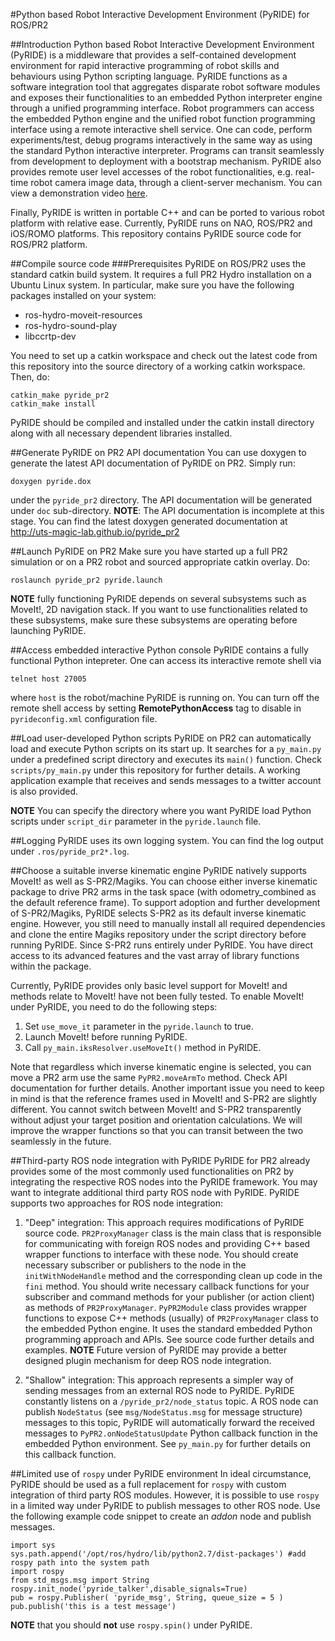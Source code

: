 #Python based Robot Interactive Development Environment (PyRIDE) for ROS/PR2

##Introduction
Python based Robot Interactive Development Environment (PyRIDE) is a middleware that provides
a self-contained development environment for rapid interactive programming of robot skills 
and behaviours using Python scripting language. PyRIDE functions as a software integration 
tool that aggregates disparate robot software modules and exposes their functionalities to an
embedded Python interpreter engine through a unified programming interface. Robot programmers
can access the embedded Python engine and the unified robot function programming interface
using a remote interactive shell service. One can code, perform experiments/test, debug 
programs interactively in the same way as using the standard Python interactive interpreter.
Programs can transit seamlessly from development to deployment with a bootstrap mechanism.
PyRIDE also provides remote user level accesses of the robot functionalities, e.g. real-time
robot camera image data, through a client-server mechanism. You can view a demonstration video 
[here](https://www.youtube.com/watch?v=0DTB62lm8z4).

Finally, PyRIDE is written in portable C++ and can be ported to various robot platform with 
relative ease. Currently, PyRIDE runs on NAO, ROS/PR2 and iOS/ROMO platforms. This repository 
contains PyRIDE source code for ROS/PR2 platform.

##Compile source code
###Prerequisites
PyRIDE on ROS/PR2 uses the standard catkin build system. It requires a full PR2 Hydro 
installation on a Ubuntu Linux system. In particular, make sure you have the following
packages installed on your system:

* ros-hydro-moveit-resources
* ros-hydro-sound-play
* libccrtp-dev

You need to set up a catkin workspace and check out the latest code from this repository
into the source directory of a working catkin workspace. Then, do:

```
catkin_make pyride_pr2
catkin_make install
```

PyRIDE should be compiled and installed under the catkin install directory along with
all necessary dependent libraries installed.

##Generate PyRIDE on PR2 API documentation
You can use doxygen to generate the latest API documentation of PyRIDE on PR2. Simply run:

```
doxygen pyride.dox
```
under the `pyride_pr2` directory. The API documentation will be generated under `doc` 
sub-directory. **NOTE**: The API documentation is incomplete at this stage. You can find the latest doxygen generated documentation at http://uts-magic-lab.github.io/pyride_pr2

##Launch PyRIDE on PR2
Make sure you have started up a full PR2 simulation or on a PR2 robot and sourced appropriate
catkin overlay. Do:

```
roslaunch pyride_pr2 pyride.launch
```

**NOTE** fully functioning PyRIDE depends on several subsystems such as MoveIt!, 2D navigation
stack. If you want to use functionalities related to these subsystems, make sure these 
subsystems are operating before launching PyRIDE.

##Access embedded interactive Python console
PyRIDE contains a fully functional Python intepreter. One can access its interactive remote shell
via
```
telnet host 27005
```
where ```host``` is the robot/machine PyRIDE is running on. You can turn off the remote shell
access by setting **RemotePythonAccess** tag to disable in ```pyrideconfig.xml``` configuration
file.
 
##Load user-developed Python scripts
PyRIDE on PR2 can automatically load and execute Python scripts on its start up. It searches
for a ```py_main.py``` under a predefined script directory and executes its ```main()``` function.
Check ```scripts/py_main.py``` under this repository for further details. A working application
example that receives and sends messages to a twitter account is also provided.

**NOTE** You can specify the directory where you want PyRIDE load Python scripts under ```script_dir```
parameter in the ```pyride.launch``` file.

##Logging
PyRIDE uses its own logging system. You can find the log output under ```.ros/pyride_pr2*.log```.

##Choose a suitable inverse kinematic engine
PyRIDE natively supports MoveIt! as well as S-PR2/Magiks. You can choose either inverse
kinematic package to drive PR2 arms in the task space (with odometry_combined as the default reference
frame). To support adoption and further development of S-PR2/Magiks, PyRIDE selects S-PR2 as its default
inverse kinematic engine. However, you still need to manually install all required dependencies and 
clone the entire Magiks repository under the script directory before running PyRIDE. Since S-PR2 runs 
entirely under PyRIDE. You have direct access to its advanced features and the vast array of library 
functions within the package.

Currently, PyRIDE provides only basic level support for MoveIt! and methods relate to MoveIt! have not
been fully tested. To enable MoveIt! under PyRIDE, you need to do the following steps:

1. Set ```use_move_it``` parameter in the ```pyride.launch``` to true.
2. Launch MoveIt! before running PyRIDE.
3. Call ```py_main.iksResolver.useMoveIt()``` method in PyRIDE.

Note that regardless which inverse kinematic engine is selected, you can move a PR2 arm use the same 
```PyPR2.moveArmTo``` method. Check API documentation for further details. Another important issue you
need to keep in mind is that the reference frames used in MoveIt! and S-PR2 are slightly different. You
cannot switch between MoveIt! and S-PR2 transparently without adjust your target position and orientation
calculations. We will improve the wrapper functions so that you can transit between the two seamlessly in
the future.

##Third-party ROS node integration with PyRIDE
PyRIDE for PR2 already provides some of the most commonly used functionalities on PR2 by integrating the
respective ROS nodes into the PyRIDE framework. You may want to integrate additional third party ROS node
with PyRIDE. PyRIDE supports two approaches for ROS node integration:

1. "Deep" integration: This approach requires modifications of PyRIDE source code. ```PR2ProxyManager```
class is the main class that is responsible for communicating with foreign ROS nodes and providing C++ based
wrapper functions to interface with these node. You should create necessary subscriber or publishers to the
node in the ```initWithNodeHandle``` method and the corresponding clean up code in the ```fini``` method.
You should write necessary callback functions for your subscriber and command methods for your publisher (or
action client) as methods of ```PR2ProxyManager```. ```PyPR2Module``` class provides wrapper functions to 
expose C++ methods (usually) of ```PR2ProxyManager``` class to the embedded Python engine. It uses the
standard embedded Python programming approach and APIs. See source code further details and examples.
**NOTE** Future version of PyRIDE may provide a better designed plugin mechanism for deep ROS node integration.

2. "Shallow" integration: This approach represents a simpler way of sending messages from an external ROS node
to PyRIDE. PyRIDE constantly listens on a ```/pyride_pr2/node_status``` topic. A ROS node can publish 
```NodeStatus``` (see ```msg/NodeStatus.msg``` for message structure) messages to this topic, PyRIDE will 
automatically forward the received messages to ```PyPR2.onNodeStatusUpdate``` Python callback function in the
embedded Python environment. See ```py_main.py``` for further details on this callback function.

##Limited use of ```rospy``` under PyRIDE environment
In ideal circumstance, PyRIDE should be used as a full replacement for ```rospy``` with custom integration of third
party ROS modules. However, it is possible to use ```rospy``` in a limited way under PyRIDE to publish messages
to other ROS node. Use the following example code snippet to create an *addon* node and publish messages.

```
import sys
sys.path.append('/opt/ros/hydro/lib/python2.7/dist-packages') #add rospy path into the system path
import rospy
from std_msgs.msg import String
rospy.init_node('pyride_talker',disable_signals=True)
pub = rospy.Publisher( 'pyride_msg', String, queue_size = 5 )
pub.publish('this is a test message')
```

**NOTE** that you should **not** use ```rospy.spin()``` under PyRIDE.

